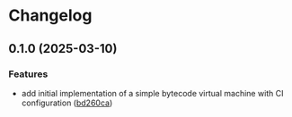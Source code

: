 # Changelog

## 0.1.0 (2025-03-10)


### Features

* add initial implementation of a simple bytecode virtual machine with CI configuration ([bd260ca](https://github.com/burdockcascade/bytevm/commit/bd260ca045a82059cc560f3614455cf942b199a5))
